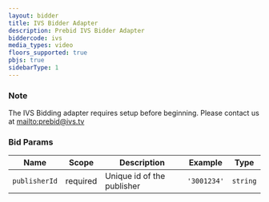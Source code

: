 ```yaml
---
layout: bidder
title: IVS Bidder Adapter
description: Prebid IVS Bidder Adapter
biddercode: ivs
media_types: video
floors_supported: true
pbjs: true
sidebarType: 1
---
```


### Note

The IVS Bidding adapter requires setup before beginning. Please contact us at [mailto:prebid@ivs.tv](prebid@ivs.tv)

### Bid Params


| Name           | Scope    | Description                | Example     | Type      |
|----------------|----------|----------------------------|-------------|-----------|
| `publisherId`  | required | Unique id of the publisher | `'3001234'` | `string`  |
